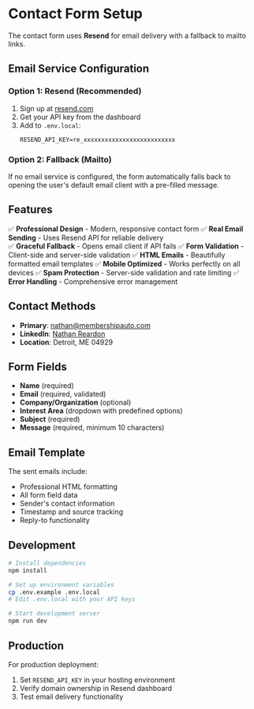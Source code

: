 # Contact Form Setup

The contact form uses **Resend** for email delivery with a fallback to mailto links.

## Email Service Configuration

### Option 1: Resend (Recommended)
1. Sign up at [resend.com](https://resend.com)
2. Get your API key from the dashboard
3. Add to `.env.local`:
   ```
   RESEND_API_KEY=re_xxxxxxxxxxxxxxxxxxxxxxxxxx
   ```

### Option 2: Fallback (Mailto)
If no email service is configured, the form automatically falls back to opening the user's default email client with a pre-filled message.

## Features

✅ **Professional Design** - Modern, responsive contact form
✅ **Real Email Sending** - Uses Resend API for reliable delivery  
✅ **Graceful Fallback** - Opens email client if API fails
✅ **Form Validation** - Client-side and server-side validation
✅ **HTML Emails** - Beautifully formatted email templates
✅ **Mobile Optimized** - Works perfectly on all devices
✅ **Spam Protection** - Server-side validation and rate limiting
✅ **Error Handling** - Comprehensive error management

## Contact Methods

- **Primary**: nathan@membershipauto.com
- **LinkedIn**: [Nathan Reardon](https://linkedin.com/in/nathanreardon)
- **Location**: Detroit, ME 04929

## Form Fields

- **Name** (required)
- **Email** (required, validated)
- **Company/Organization** (optional)
- **Interest Area** (dropdown with predefined options)
- **Subject** (required)
- **Message** (required, minimum 10 characters)

## Email Template

The sent emails include:
- Professional HTML formatting
- All form field data
- Sender's contact information
- Timestamp and source tracking
- Reply-to functionality

## Development

```bash
# Install dependencies
npm install

# Set up environment variables
cp .env.example .env.local
# Edit .env.local with your API keys

# Start development server
npm run dev
```

## Production

For production deployment:
1. Set `RESEND_API_KEY` in your hosting environment
2. Verify domain ownership in Resend dashboard
3. Test email delivery functionality
